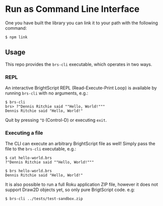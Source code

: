 # Run as Command Line Interface

One you have built the library you can link it to your path with the following command:

```shell
$ npm link
```

## Usage

This repo provides the `brs-cli` executable, which operates in two ways.

### REPL

An interactive BrightScript REPL (Read-Execute-Print Loop) is available by running `brs-cli` with no arguments, e.g.:

```shell
$ brs-cli
brs> ?"Dennis Ritchie said ""Hello, World!"""
Dennis Ritchie said "Hello, World!"
```

Quit by pressing `^D` (Control-D) or executing `exit`.

### Executing a file

The CLI can execute an arbitrary BrightScript file as well!  Simply pass the file to the `brs-cli` executable, e.g.:

```shell
$ cat hello-world.brs
?"Dennis Ritchie said ""Hello, World!"""

$ brs hello-world.brs
Dennis Ritchie said "Hello, World!"
```

It is also possible to run a full Roku application ZIP file, however it does not support Draw2D objects yet, so only pure BrigtScript code. e.g:

```shell
$ brs-cli ../tests/test-sandbox.zip
```
